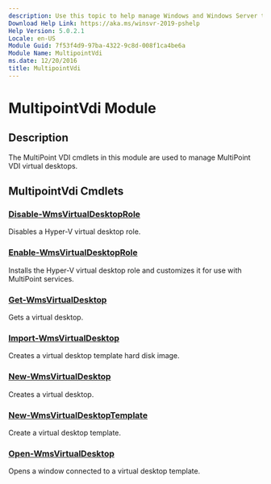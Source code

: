 ```yaml
---
description: Use this topic to help manage Windows and Windows Server technologies with Windows PowerShell.
Download Help Link: https://aka.ms/winsvr-2019-pshelp
Help Version: 5.0.2.1
Locale: en-US
Module Guid: 7f53f4d9-97ba-4322-9c8d-008f1ca4be6a
Module Name: MultipointVdi
ms.date: 12/20/2016
title: MultipointVdi
---
```


# MultipointVdi Module
## Description
The MultiPoint VDI cmdlets in this module are used to manage MultiPoint VDI virtual desktops.

## MultipointVdi Cmdlets
### [Disable-WmsVirtualDesktopRole](./Disable-WmsVirtualDesktopRole.md)
Disables a Hyper-V virtual desktop role.

### [Enable-WmsVirtualDesktopRole](./Enable-WmsVirtualDesktopRole.md)
Installs the Hyper-V virtual desktop role and customizes it for use with MultiPoint services.

### [Get-WmsVirtualDesktop](./Get-WmsVirtualDesktop.md)
Gets a virtual desktop.

### [Import-WmsVirtualDesktop](./Import-WmsVirtualDesktop.md)
Creates a virtual desktop template hard disk image.

### [New-WmsVirtualDesktop](./New-WmsVirtualDesktop.md)
Creates a virtual desktop.

### [New-WmsVirtualDesktopTemplate](./New-WmsVirtualDesktopTemplate.md)
Create a virtual desktop template.

### [Open-WmsVirtualDesktop](./Open-WmsVirtualDesktop.md)
Opens a window connected to a virtual desktop template.


